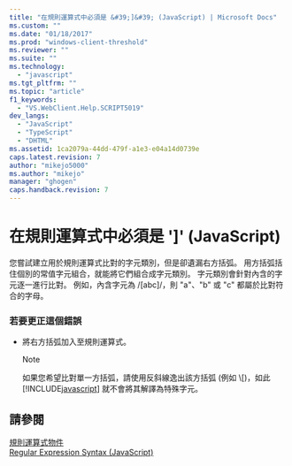 ```yaml
---
title: "在規則運算式中必須是 &#39;]&#39; (JavaScript) | Microsoft Docs"
ms.custom: ""
ms.date: "01/18/2017"
ms.prod: "windows-client-threshold"
ms.reviewer: ""
ms.suite: ""
ms.technology: 
  - "javascript"
ms.tgt_pltfrm: ""
ms.topic: "article"
f1_keywords: 
  - "VS.WebClient.Help.SCRIPT5019"
dev_langs: 
  - "JavaScript"
  - "TypeScript"
  - "DHTML"
ms.assetid: 1ca2079a-44dd-479f-a1e3-e04a14d0739e
caps.latest.revision: 7
author: "mikejo5000"
ms.author: "mikejo"
manager: "ghogen"
caps.handback.revision: 7
---
```

# 在規則運算式中必須是 &#39;]&#39; (JavaScript)
您嘗試建立用於規則運算式比對的字元類別，但是卻遺漏右方括弧。  用方括弧括住個別的常值字元組合，就能將它們組合成字元類別。  字元類別會針對內含的字元逐一進行比對。  例如，內含字元為 \/\[abc\]\/，則 "a"、"b" 或 "c" 都屬於比對符合的字母。  
  
### 若要更正這個錯誤  
  
-   將右方括弧加入至規則運算式。  
  
    > [!NOTE]
    >  如果您希望比對單一方括弧，請使用反斜線逸出該方括弧 \(例如 \\\[\)，如此 [!INCLUDE[javascript](../../javascript/includes/javascript-md.md)] 就不會將其解譯為特殊字元。  
  
## 請參閱  
 [規則運算式物件](../../javascript/reference/regular-expression-object-javascript.md)   
 [Regular Expression Syntax \(JavaScript\)](http://msdn.microsoft.com/zh-tw/ab0766e1-7037-45ed-aa23-706f58358c0e)